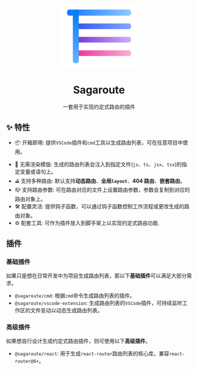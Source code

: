 <p align="center">
    <img alt="babel" src="./LOGO.png" width="200">
</p>

<h1 align="center">Sagaroute</h1>

<div align="center">
一套用于实现约定式路由的插件
</div>

## ✨ 特性

- 📦 开箱即用: 提供`VSCode`插件和`cmd`工具以生成路由列表，可在任意项目中使用。
<!-- - 💡 支持多种框架: 提供不同工具以生成对应`vue-router`、`react-router`等多种格式的路由列表。 -->
- 🔖 无需渲染模版: 生成的路由列表会注入到指定文件(`js`、`ts`、`jsx`、`tsx`)的指定变量或语句上。
- ⛳ 支持多种路由: 默认支持**动态路由**、**全局`layout`**、**404 路由**、**嵌套路由**。
- 📪 支持路由参数: 可在路由对应的文件上设置路由参数，参数会复制到对应的路由对象上。
- 🛠️ 配置灵活: 提供钩子函数，可以通过钩子函数控制工作流程或更改生成的路由对象。
- ⚙️ 配套工具: 可作为插件放入到脚手架上以实现约定式路由功能.

## 插件

### 基础插件

如果只是想在日常开发中为项目生成路由列表，那以下**基础插件**可以满足大部分需求。

- `@sagaroute/cmd`: 根据`cmd`命令生成路由列表的插件。
- `@sagaroute/vscode-extension`: 生成路由列表的`VSCode`插件，可持续监听工作区的文件变动以动态生成路由列表。

### 高级插件

如果想自行设计生成约定式路由插件，则可使用以下**高级插件**。

- `@sagaroute/react`: 用于生成`react-router`路由列表的核心库，兼容`react-router@6+`。
